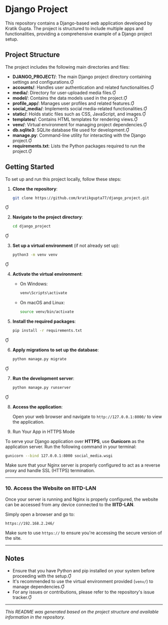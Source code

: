 # Django Project

This repository contains a Django-based web application developed by Kratik Gupta. The project is structured to include multiple apps and functionalities, providing a comprehensive example of a Django project setup.

## Project Structure

The project includes the following main directories and files:

- **DJANGO_PROJECT/**: The main Django project directory containing settings and configurations.
- **accounts/**: Handles user authentication and related functionalities.
- **media/**: Directory for user-uploaded media files.
- **model/**: Contains the data models used in the project.
- **profile_app/**: Manages user profiles and related features.
- **social_media/**: Implements social media-related functionalities.
- **static/**: Holds static files such as CSS, JavaScript, and images.
- **templates/**: Contains HTML templates for rendering views.
- **venv/**: Virtual environment for managing project dependencies.
- **db.sqlite3**: SQLite database file used for development.
- **manage.py**: Command-line utility for interacting with the Django project.
- **requirements.txt**: Lists the Python packages required to run the project.

## Getting Started

To set up and run this project locally, follow these steps:

1. **Clone the repository**:

   ```bash
   git clone https://github.com/kratikgupta77/django_project.git
   ```


2. **Navigate to the project directory**:

   ```bash
   cd django_project
   ```


3. **Set up a virtual environment** (if not already set up):

   ```bash
   python3 -m venv venv
   ```


4. **Activate the virtual environment**:

   - On Windows:

     ```bash
     venv\Scripts\activate
     ```

   - On macOS and Linux:

     ```bash
     source venv/bin/activate
     ```

5. **Install the required packages**:

   ```bash
   pip install -r requirements.txt
   ```


6. **Apply migrations to set up the database**:

   ```bash
   python manage.py migrate
   ```


7. **Run the development server**:

   ```bash
   python manage.py runserver
   ```


8. **Access the application**:

   Open your web browser and navigate to `http://127.0.0.1:8000/` to view the application.

9. Run Your App in HTTPS Mode

To serve your Django application over **HTTPS**, use **Gunicorn** as the application server. Run the following command in your terminal:

```bash
gunicorn --bind 127.0.0.1:8000 social_media.wsgi
```

Make sure that your Nginx server is properly configured to act as a reverse proxy and handle SSL (HTTPS) termination.

---

### 10. Access the Website on IIITD-LAN

Once your server is running and Nginx is properly configured, the website can be accessed from any device connected to the **IIITD-LAN**.

Simply open a browser and go to:

```
https://192.168.2.246/
```

Make sure to use `https://` to ensure you're accessing the secure version of the site.

--- 

## Notes

- Ensure that you have Python and pip installed on your system before proceeding with the setup.
- It's recommended to use the virtual environment provided (`venv/`) to manage dependencies.
- For any issues or contributions, please refer to the repository's issue tracker.

---

*This README was generated based on the project structure and available information in the repository.* 
